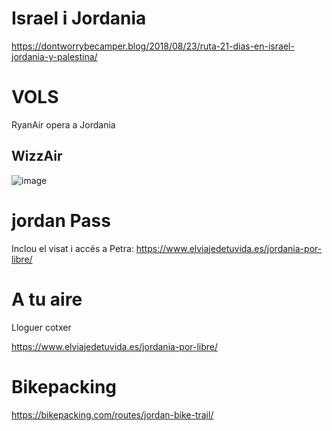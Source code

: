 # Israel i Jordania

https://dontworrybecamper.blog/2018/08/23/ruta-21-dias-en-israel-jordania-y-palestina/

# VOLS 

RyanAir opera a Jordania

## WizzAir

![image](https://user-images.githubusercontent.com/4015406/227760544-f4b10704-d441-4f3c-909b-d770ad33c074.png)

# jordan Pass

Inclou el visat i accés a Petra: https://www.elviajedetuvida.es/jordania-por-libre/

# A tu aire

Lloguer cotxer

https://www.elviajedetuvida.es/jordania-por-libre/

# Bikepacking

https://bikepacking.com/routes/jordan-bike-trail/
